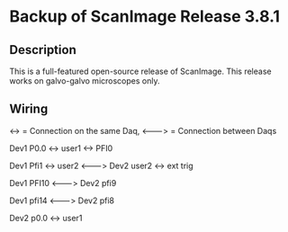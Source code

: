 # Backup of ScanImage Release 3.8.1
## Description
This is a full-featured open-source release of ScanImage.  This release works on galvo-galvo microscopes only.

## Wiring
<-> = Connection on the same Daq, <---> = Connection between Daqs

Dev1 P0.0 <-> user1 <-> PFI0

Dev1 Pfi1 <-> user2 <---> Dev2 user2 <-> ext trig

Dev1 PFI10 <---> Dev2 pfi9

Dev1 pfi14 <---> Dev2 pfi8

Dev2 p0.0 <-> user1
